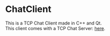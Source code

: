 # ChatClient
This is a TCP Chat Client made in C++ and Qt.  
This client comes with a TCP Chat Server: [here](https://github.com/aureleoules/ChatServerCPP).
